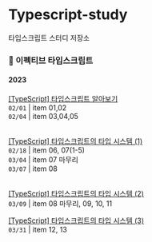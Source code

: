 # Typescript-study
타입스크립트 스터디 저장소

### 📖 이펙티브 타입스크립트
#### 2023
<a href="https://velog.io/@seobbang/TypeScript">[TypeScript] 타입스크립트 알아보기</a><br/>
`02/01` | item 01,02 <br/>
`02/04` | item 03,04,05 <br/>
<br/>

<a href="https://velog.io/@seobbang/TypeScript-%ED%83%80%EC%9E%85%EC%8A%A4%ED%81%AC%EB%A6%BD%ED%8A%B8%EC%9D%98-%ED%83%80%EC%9E%85-%EC%8B%9C%EC%8A%A4%ED%85%9C">[TypeScript] 타입스크립트의 타입 시스템 (1)</a><br/>
`02/18` | item 06, 07(1-5) <br/>
`03/04` | item 07 마무리 <br/>
`03/07` | item 08 <br/>
<br/>

<a href="https://velog.io/@seobbang/TypeScript-%ED%83%80%EC%9E%85%EC%8A%A4%ED%81%AC%EB%A6%BD%ED%8A%B8%EC%9D%98-%ED%83%80%EC%9E%85-%EC%8B%9C%EC%8A%A4%ED%85%9C-3x47kipb">[TypeScript] 타입스크립트의 타입 시스템 (2)</a><br/>
`03/09` | item 08 마무리, 09, 10, 11

<a href="https://velog.io/@seobbang/TypeScript-%ED%83%80%EC%9E%85%EC%8A%A4%ED%81%AC%EB%A6%BD%ED%8A%B8%EC%9D%98-%ED%83%80%EC%9E%85-%EC%8B%9C%EC%8A%A4%ED%85%9C-3">[TypeScript] 타입스크립트의 타입 시스템 (3)</a><br/>
`03/31` | item 12, 13
